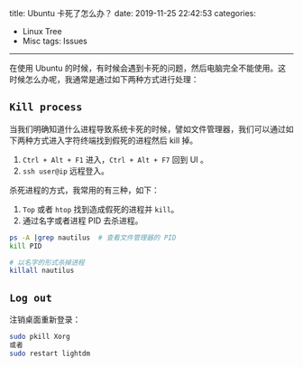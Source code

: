 title: Ubuntu 卡死了怎么办？
date: 2019-11-25 22:42:53
categories:
- Linux Tree
- Misc
tags: Issues
---
在使用 Ubuntu 的时候，有时候会遇到卡死的问题，然后电脑完全不能使用。这时候怎么办呢，我通常是通过如下两种方式进行处理：  

## `Kill process`

当我们明确知道什么进程导致系统卡死的时候，譬如文件管理器，我们可以通过如下两种方式进入字符终端找到假死的进程然后 kill 掉。  
1. `Ctrl + Alt + F1` 进入，`Ctrl + Alt + F7`  回到 UI 。
2. `ssh user@ip` 远程登入。

杀死进程的方式，我常用的有三种，如下：
1. `Top` 或者 `htop` 找到造成假死的进程并 `kill`。
2. 通过名字或者进程 PID 去杀进程。
```bash
ps -A |grep nautilus  # 查看文件管理器的 PID
kill PID

# 以名字的形式杀掉进程
killall nautilus 
```

## `Log out`

注销桌面重新登录：  
```bash
sudo pkill Xorg
或者
sudo restart lightdm
```